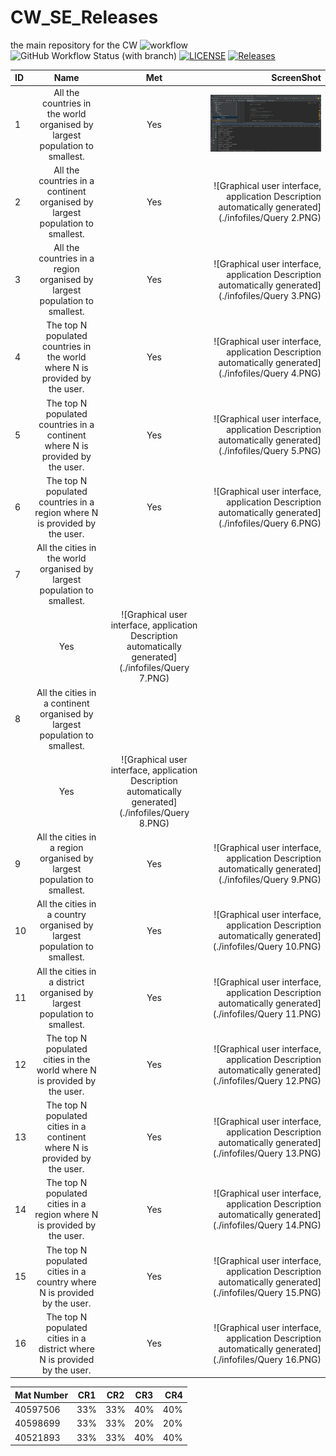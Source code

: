 # CW_SE_Releases
the main repository for the CW
![workflow](https://github.com/Jln2002/CW_SE_Releases/actions/workflows/main.yml/badge.svg)
![GitHub Workflow Status (with branch)](https://img.shields.io/github/actions/workflow/status/Jln2002/CW_SE_Releases/main.yml?branch=Developer)
[![LICENSE](https://img.shields.io/github/license/Jln2002/CW_SE_Releases.svg?style=flat-square)](https://github.com/<Jln2002>/CW_SE_Releases/blob/master/LICENSE)
[![Releases](https://img.shields.io/github/release/Jln2002/CW_SE_Releases/all.svg?style=flat-square)](https://github.com/<Jln2002>/CW_SE_Releases/releases)

| ID | Name | Met | ScreenShot |
|:---|:----:|:---:|-----------:|
| 1  | All the countries in the world organised by largest population to smallest.    | Yes | ![Graphical user interface, application Description automatically generated](./infofiles/Capture.PNG)|
| 2  |All the countries in a continent organised by largest population to smallest.    | Yes | ![Graphical user interface, application Description automatically generated](./infofiles/Query 2.PNG)|
| 3  | All the countries in a region organised by largest population to smallest.    | Yes | ![Graphical user interface, application Description automatically generated](./infofiles/Query 3.PNG)|
| 4  | The top N populated countries in the world where N is provided by the user.    | Yes | ![Graphical user interface, application Description automatically generated](./infofiles/Query 4.PNG)|
| 5  | The top N populated countries in a continent where N is provided by the user.    | Yes | ![Graphical user interface, application Description automatically generated](./infofiles/Query 5.PNG)|
| 6  | The top N populated countries in a region where N is provided by the user.    | Yes | ![Graphical user interface, application Description automatically generated](./infofiles/Query 6.PNG)|
| 7  | All the cities in the world organised by largest population to smallest.
    | Yes | ![Graphical user interface, application Description automatically generated](./infofiles/Query 7.PNG)|
| 8  | All the cities in a continent organised by largest population to smallest.
     | Yes | ![Graphical user interface, application Description automatically generated](./infofiles/Query 8.PNG)|
| 9  | All the cities in a region organised by largest population to smallest.    | Yes | ![Graphical user interface, application Description automatically generated](./infofiles/Query 9.PNG)|
| 10  | All the cities in a country organised by largest population to smallest.     | Yes | ![Graphical user interface, application Description automatically generated](./infofiles/Query 10.PNG)|
| 11  | All the cities in a district organised by largest population to smallest.     | Yes | ![Graphical user interface, application Description automatically generated](./infofiles/Query 11.PNG)|
| 12  | The top N populated cities in the world where N is provided by the user.     | Yes | ![Graphical user interface, application Description automatically generated](./infofiles/Query 12.PNG)|
| 13  | The top N populated cities in a continent where N is provided by the user.     | Yes | ![Graphical user interface, application Description automatically generated](./infofiles/Query 13.PNG)|
| 14  | The top N populated cities in a region where N is provided by the user.     | Yes | ![Graphical user interface, application Description automatically generated](./infofiles/Query 14.PNG)|
| 15  | The top N populated cities in a country where N is provided by the user.    | Yes | ![Graphical user interface, application Description automatically generated](./infofiles/Query 15.PNG)|
| 16  | The top N populated cities in a district where N is provided by the user.    | Yes | ![Graphical user interface, application Description automatically generated](./infofiles/Query 16.PNG)|



| Mat Number | CR1 | CR2 | CR3 | CR4 |
|:-----------|:---:|:---:|:---:|----:|
| 40597506  | 33% | 33% | 40% | 40% |
| 40598699 | 33% | 33% | 20% | 20% |
| 40521893 | 33% | 33% | 40% | 40% |
